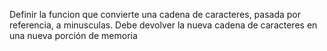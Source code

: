 Definir la funcion que convierte una cadena de caracteres, pasada por referencia, a
 minusculas. Debe devolver la nueva cadena de caracteres en una nueva porción de memoria
 
